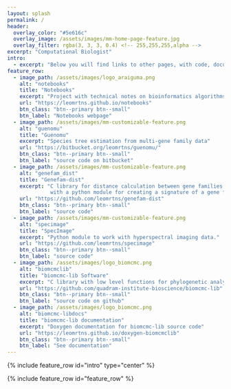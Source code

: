 ```yaml
---
layout: splash
permalink: /
header:
  overlay_color: "#5e616c"
  overlay_image: /assets/images/mm-home-page-feature.jpg
  overlay_filter: rgba(3, 3, 3, 0.4) <!-- 255,255,255,alpha -->
excerpt: "Computational Biologist"
intro: 
  - excerpt: "Below you will find links to other pages, with code, documentation, and technical notes for bioinformatics and computational evolutionary biology software."
feature_row:
  - image_path: /assets/images/logo_araiguma.png
    alt: "notebooks"
    title: "Notebooks"
    excerpt: "Project with technical notes on bioinformatics algorithms and implementations"
    url: "https://leomrtns.github.io/notebooks"
    btn_class: "btn--primary btn--small"
    btn_label: "Notebooks webpage"
  - image_path: /assets/images/mm-customizable-feature.png
    alt: "guenomu"
    title: "Guenomu"
    excerpt: "Species tree estimation from multi-gene family data"
    url: "https://bitbucket.org/leomrtns/guenomu/"
    btn_class: "btn--primary btn--small"
    btn_label: "source code on bitbucket"
  - image_path: /assets/images/mm-customizable-feature.png
    alt: "genefam_dist"
    title: "Genefam-dist"
    excerpt: "C library for distance calculation between gene families and species trees, \
              with a python module for creating a signature of a gene family tree."
    url: "https://github.com/leomrtns/genefam-dist"
    btn_class: "btn--primary btn--small"
    btn_label: "source code"
  - image_path: /assets/images/mm-customizable-feature.png
    alt: "specimage"
    title: "SpecImage"
    excerpt: "Python module to work with hyperspectral imaging data."
    url: "https://github.com/leomrtns/specimage"
    btn_class: "btn--primary btn--small"
    btn_label: "source code"
  - image_path: /assets/images/logo_biomcmc.png
    alt: "biomcmclib"
    title: "biomcmc-lib Software"
    excerpt: "C library with low level functions for phylogenetic analyses"
    url: "https://github.com/quadram-institute-bioscience/biomcmc-lib"
    btn_class: "btn--primary btn--small"
    btn_label: "source code on github"
  - image_path: /assets/images/logo_biomcmc.png
    alt: "biomcmc-libdocs"
    title: "biomcmc-lib documentation"
    excerpt: "Doxygen documentation for biomcmc-lib source code"
    url: "https://leomrtns.github.io/doxygen-biomcmclib"
    btn_class: "btn--primary btn--small"
    btn_label: "See documentation"
---
```

{% include feature_row id="intro" type="center" %}
<!--{% include feature_row id="feature_row" type="left" %} -->
{% include feature_row id="feature_row" %}
